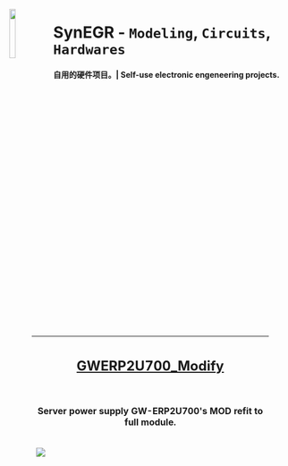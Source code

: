 <span><a href="https://github.com/SynEGR"><img align="left" width="15%" src="https://i.postimg.cc/NMWFKRm9/HDWicon3-1.jpg"></img></a><h1><strong>SynEGR</strong> - <code>Modeling</code>, <code>Circuits</code>, <code>Hardwares</code></h1>
<h4>自用的硬件项目。| Self-use electronic engeneering projects.</h4></span>
<br/>
<figure><table>
<thead>
<tr><th><h2><a href='https://github.com/SynEGR/PowerSupply_GWERP2U700_Modify'>GWERP2U700_Modify</a></h2><br><p>Server power supply GW-ERP2U700&#39;s MOD refit to full module.</p><br><a href="https://github.com/SynEGR/PowerSupply_GWERP2U700_Modify"><img align="left" src="https://github.com/SynEGR/PowerSupply_GWERP2U700_Modify/releases/download/v1.2/readme-pcb.png"></img></a></th></tr></thead>
<tbody></tbody>
</table></figure>
